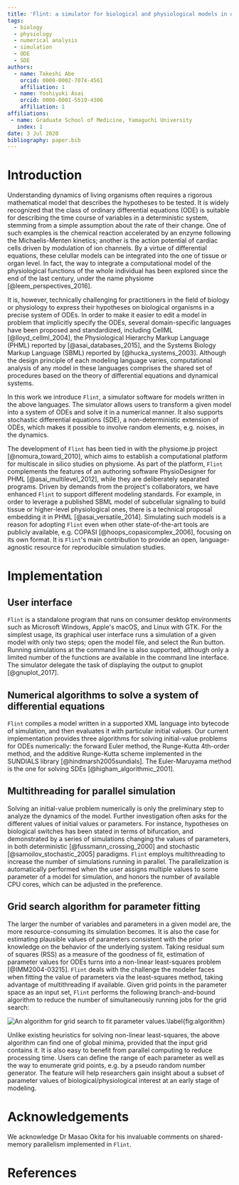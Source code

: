 ```yaml
---
title: 'Flint: a simulator for biological and physiological models in ordinary and stochastic differential equations'
tags:
  - biology
  - physiology
  - numerical analysis
  - simulation
  - ODE
  - SDE
authors:
  - name: Takeshi Abe
    orcid: 0000-0002-7074-4561
    affiliation: 1
  - name: Yoshiyuki Asai
    orcid: 0000-0001-5519-4306
    affiliation: 1
affiliations:
 - name: Graduate School of Medicine, Yamaguchi University
   index: 1
date: 3 Jul 2020
bibliography: paper.bib
---
```


# Introduction

Understanding dynamics of living organisms often requires a rigorous
mathematical model that describes the hypotheses to be tested. It is
widely recognized that the class of ordinary differential equations (ODE) is
suitable for describing the time course of variables in a deterministic system,
stemming from a simple assumption about the rate of their change.
One of such examples is the chemical reaction accelerated by an enzyme
following the Michaelis-Menten kinetics; another is the action potential of
cardiac cells driven by modulation of ion channels. By a virtue of
differential equations, these celullar models can be integrated into the one of
tissue or organ level. In fact, the way to integrate a computational model of
the physiological functions of the whole individual has been explored since the
end of the last century, under the name physiome [@leem_perspectives_2016].

It is, however, technically challenging for practitioners in the field of
biology or physiology to express their hypotheses on biological organisms in a
precise system of ODEs. In order to make it easier to edit a model in problem
that implicitly specify the ODEs, several domain-specific languages have
been proposed and standardized, including CellML [@lloyd_cellml_2004], the
Physiological Hierarchy Markup Language (PHML) reported by
[@asai_databases_2015], and the Systems Biology Markup Language (SBML) reported
by [@hucka_systems_2003]. Although the design principle of each modeling
language varies, computational analysis of any model in these languages
comprises the shared set of procedures based on the theory of differential
equations and dynamical systems.

In this work we introduce `Flint`, a simulator software for models written in
the above languages. The simulator allows users to transform a given model into
a system of ODEs and solve it in a numerical manner. It also supports stochastic
differential equations (SDE), a non-deterministic extension of ODEs, which makes
it possible to involve random elements, e.g. noises, in the dynamics.

The development of `Flint` has been tied in with the physiome.jp project
[@nomura_toward_2010], which aims to establish a computational platform for
multiscale in silico studies on physiome. As part of the platform, `Flint`
complements the features of an authoring software PhysioDesigner for PHML
[@asai_multilevel_2012], while they are deliberately separated programs. Driven
by demands from the project's collaborators, we have enhanced `Flint` to support
different modeling standards. For example, in order to leverage a published SBML
model of subcellular signaling to build tissue or higher-level physiological
ones, there is a technical proposal embedding it in PHML
[@asai_versatile_2014]. Simulating such models is a reason for adopting `Flint`
even when other state-of-the-art tools are publicly available, e.g. COPASI
[@hoops_copasicomplex_2006], focusing on its own format. It is `Flint`'s main
contribution to provide an open, language-agnostic resource for reproducible
simulation studies.

# Implementation

## User interface

`Flint` is a standalone program that runs on consumer desktop environments such
as Microsoft Windows, Apple's macOS, and Linux with GTK. For the simplest usage,
its graphical user interface runs a simulation of a given model with only two
steps; open the model file, and select the Run button. Running simulations at the
command line is also supported, although only a limited number of the functions
are available in the command line interface. The simulator delegate the task
of displaying the output to gnuplot [@gnuplot_2017].

## Numerical algorithms to solve a system of differential equations

`Flint` compiles a model written in a supported XML language into bytecode of
simulation, and then evaluates it with particular initial values. Our current
implementation provides three algorithms for solving initial-value problems for
ODEs numerically: the forward Euler method, the Runge-Kutta 4th-order method,
and the additive Runge-Kutta scheme implemented in the SUNDIALS library
[@hindmarsh2005sundials]. The Euler-Maruyama method is the one for solving SDEs
[@higham_algorithmic_2001].

## Multithreading for parallel simulation

Solving an initial-value problem numerically is only the preliminary step to
analyze the dynamics of the model. Further investigation often asks for the
different values of initial values or parameters. For instance, hypotheses on
biological switches has been stated in terms of bifurcation, and demonstrated by
a series of simulations changing the values of parameters, in both deterministic
[@fussmann_crossing_2000] and stochastic [@samoilov_stochastic_2005] paradigms.
`Flint` employs multithreading to increase the number of simulations running in
parallel. The parallelization is automatically performed when the user assigns
multiple values to some parameter of a model for simulation, and honors the
number of available CPU cores, which can be adjusted in the preference.

## Grid search algorithm for parameter fitting

The larger the number of variables and parameters in a given model are, the more
resource-consuming its simulation becomes. It is also the case for estimating
plausible values of parameters consistent with the prior knowledge on the
behavior of the underlying system. Taking residual sum of squares (RSS) as a
measure of the goodness of fit, estimation of parameter values for ODEs turns
into a non-linear least-squares problem [@IMM2004-03215]. `Flint` deals with the
challenge the modeler faces when fitting the value of parameters via the
least-squares method, taking advantage of multithreading if available.
Given grid points in the parameter space as an input set, `Flint` performs the
following branch-and-bound algorithm to reduce the number of simultaneously
running jobs for the grid search:

![An algorithm for grid search to fit parameter values.\label{fig:algorithm}](algorithm.png)

Unlike existing heuristics for solving non-linear least-squares, the above
algorithm can find one of global minima, provided that the input grid contains
it. It is also easy to benefit from parallel computing to reduce processing
time. Users can define the range of each parameter as well as the way to
enumerate grid points, e.g. by a pseudo random number generator. The feature
will help researchers gain insight about a subset of parameter values of
biological/physiological interest at an early stage of modeling.

# Acknowledgements

We acknowledge Dr Masao Okita for his invaluable comments on shared-memory
parallelism implemented in `Flint`.

# References
